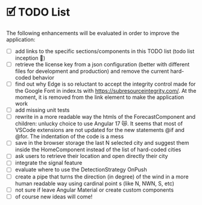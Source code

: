 # 🗹 TODO List

The following enhancements will be evaluated in order to improve the application:

-   [ ] add links to the specific sections/components in this TODO list (todo list inception 🤯)
-   [ ] retrieve the license key from a json configuration (better with different files for development and production) and remove the current hard-coded behavior
-   [ ] find out why Edge is so reluctant to accept the integrity control made for the Google Font in index.ts with https://subresourceintegrity.com/. At the moment, it is removed from the link element to make the application work
-   [ ] add missing unit tests
-   [ ] rewrite in a more readable way the htmls of the ForecastComponent and children: unlucky choice to use Angular 17 😿. It seems that most of VSCode extensions are not updated for the new statements @if and @for. The indentation of the code is a mess
-   [ ] save in the browser storage the last N selected city and suggest them inside the HomeComponent instead of the list of hard-coded cities
-   [ ] ask users to retrieve their location and open directly their city
-   [ ] integrate the signal feature
-   [ ] evaluate where to use the DetectionStrategy OnPush
-   [ ] create a pipe that turns the direction (in degree) of the wind in a more human readable way using cardinal point
        s (like N, NWN, S, etc)
-   [ ] not sure if leave Angular Material or create custom components
-   [ ] of course new ideas will come!
